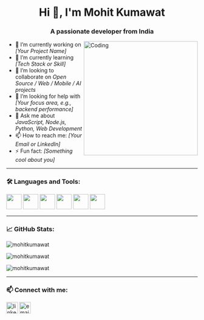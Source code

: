 <h1 align="center">Hi 👋, I'm Mohit Kumawat</h1>
<h3 align="center">A passionate developer from India</h3>

<img align="right" alt="Coding" width="300" src="https://media.giphy.com/media/26tn33aiTi1jkl6H6/giphy.gif">

- 🔭 I’m currently working on *[Your Project Name]*
- 🌱 I’m currently learning *[Tech Stack or Skill]*
- 👯 I’m looking to collaborate on *Open Source / Web / Mobile / AI projects*
- 🤝 I’m looking for help with *[Your focus area, e.g., backend performance]*
- 💬 Ask me about *JavaScript, Node.js, Python, Web Development*
- 📫 How to reach me: *[Your Email or LinkedIn]*
- ⚡ Fun fact: *[Something cool about you]*

---

### 🛠️ Languages and Tools:

<p align="left">
  <img src="https://cdn.jsdelivr.net/gh/devicons/devicon/icons/javascript/javascript-original.svg" width="40" height="40"/>
  <img src="https://cdn.jsdelivr.net/gh/devicons/devicon/icons/python/python-original.svg" width="40" height="40"/>
  <img src="https://cdn.jsdelivr.net/gh/devicons/devicon/icons/nodejs/nodejs-original.svg" width="40" height="40"/>
  <img src="https://cdn.jsdelivr.net/gh/devicons/devicon/icons/react/react-original.svg" width="40" height="40"/>
  <img src="https://cdn.jsdelivr.net/gh/devicons/devicon/icons/html5/html5-original.svg" width="40" height="40"/>
  <img src="https://cdn.jsdelivr.net/gh/devicons/devicon/icons/css3/css3-original.svg" width="40" height="40"/>
  <!-- Add or remove icons as needed -->
</p>

---

### 📈 GitHub Stats:

<p align="left">
  <img src="https://github-readme-stats.vercel.app/api?username=mohitkumawat&show_icons=true&locale=en" alt="mohitkumawat" />
</p>

<p align="left">
  <img src="https://github-readme-streak-stats.herokuapp.com/?user=mohitkumawat" alt="mohitkumawat" />
</p>

<p align="left">
  <img src="https://github-readme-stats.vercel.app/api/top-langs?username=mohitkumawat&show_icons=true&locale=en&layout=compact" alt="mohitkumawat" />
</p>

---

### 📫 Connect with me:
<p align="left">
  <a href="https://linkedin.com/in/your-profile" target="blank"><img align="center" src="https://cdn.jsdelivr.net/gh/devicons/devicon/icons/linkedin/linkedin-original.svg" alt="linkedin" width="30" /></a>
  <a href="mailto:your@email.com"><img align="center" src="https://cdn-icons-png.flaticon.com/512/732/732200.png" alt="email" width="30" /></a>
</p>
